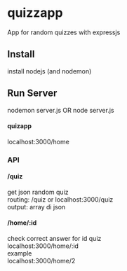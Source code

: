 # quizzapp
App for random quizzes with expressjs 

## Install
install nodejs (and nodemon)

## Run Server
nodemon server.js
OR
node server.js

#### quizapp
localhost:3000/home

### API

#### /quiz 
get json random quiz <br>
routing: /quiz or localhost:3000/quiz <br>
output: array di json <br>

#### /home/:id 
check correct answer for id quiz <br>
localhost:3000/home/:id <br>
example <br>
localhost:3000/home/2 <br>
